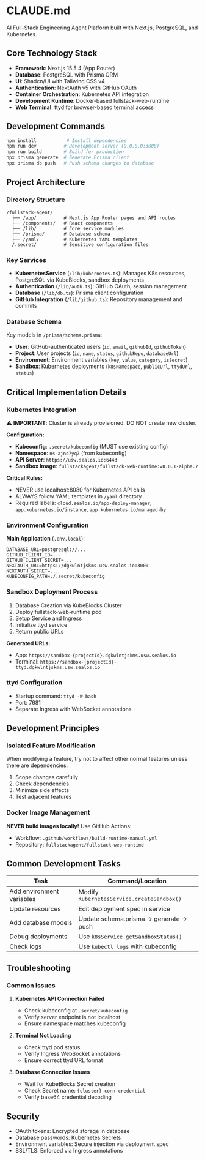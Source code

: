 # CLAUDE.md

AI Full-Stack Engineering Agent Platform built with Next.js, PostgreSQL, and Kubernetes.

## Core Technology Stack

- **Framework**: Next.js 15.5.4 (App Router)
- **Database**: PostgreSQL with Prisma ORM
- **UI**: Shadcn/UI with Tailwind CSS v4
- **Authentication**: NextAuth v5 with GitHub OAuth
- **Container Orchestration**: Kubernetes API integration
- **Development Runtime**: Docker-based fullstack-web-runtime
- **Web Terminal**: ttyd for browser-based terminal access

## Development Commands

```bash
npm install           # Install dependencies
npm run dev          # Development server (0.0.0.0:3000)
npm run build        # Build for production
npx prisma generate  # Generate Prisma client
npx prisma db push   # Push schema changes to database
```

## Project Architecture

### Directory Structure
```
/fullstack-agent/
  ├── /app/          # Next.js App Router pages and API routes
  ├── /components/   # React components
  ├── /lib/          # Core service modules
  ├── /prisma/       # Database schema
  ├── /yaml/         # Kubernetes YAML templates
  /.secret/          # Sensitive configuration files
```

### Key Services
- **KubernetesService** (`/lib/kubernetes.ts`): Manages K8s resources, PostgreSQL via KubeBlocks, sandbox deployments
- **Authentication** (`/lib/auth.ts`): GitHub OAuth, session management
- **Database** (`/lib/db.ts`): Prisma client configuration
- **GitHub Integration** (`/lib/github.ts`): Repository management and commits

### Database Schema
Key models in `/prisma/schema.prisma`:
- **User**: GitHub-authenticated users (`id`, `email`, `githubId`, `githubToken`)
- **Project**: User projects (`id`, `name`, `status`, `githubRepo`, `databaseUrl`)
- **Environment**: Environment variables (`key`, `value`, `category`, `isSecret`)
- **Sandbox**: Kubernetes deployments (`k8sNamespace`, `publicUrl`, `ttydUrl`, `status`)

## Critical Implementation Details

### Kubernetes Integration
⚠️ **IMPORTANT**: Cluster is already provisioned. DO NOT create new cluster.

**Configuration:**
- **Kubeconfig**: `.secret/kubeconfig` (MUST use existing config)
- **Namespace**: `ns-ajno7yq7` (from kubeconfig)
- **API Server**: `https://usw.sealos.io:6443`
- **Sandbox Image**: `fullstackagent/fullstack-web-runtime:v0.0.1-alpha.7`

**Critical Rules:**
- NEVER use localhost:8080 for Kubernetes API calls
- ALWAYS follow YAML templates in `/yaml` directory
- Required labels: `cloud.sealos.io/app-deploy-manager`, `app.kubernetes.io/instance`, `app.kubernetes.io/managed-by`

### Environment Configuration
**Main Application** (`.env.local`):
```env
DATABASE_URL=postgresql://...
GITHUB_CLIENT_ID=...
GITHUB_CLIENT_SECRET=...
NEXTAUTH_URL=https://dgkwlntjskms.usw.sealos.io:3000
NEXTAUTH_SECRET=...
KUBECONFIG_PATH=./.secret/kubeconfig
```

### Sandbox Deployment Process
1. Database Creation via KubeBlocks Cluster
2. Deploy fullstack-web-runtime pod
3. Setup Service and Ingress
4. Initialize ttyd service
5. Return public URLs

**Generated URLs:**
- App: `https://sandbox-{projectId}.dgkwlntjskms.usw.sealos.io`
- Terminal: `https://sandbox-{projectId}-ttyd.dgkwlntjskms.usw.sealos.io`

### ttyd Configuration
- Startup command: `ttyd -W bash`
- Port: 7681
- Separate Ingress with WebSocket annotations

## Development Principles

### Isolated Feature Modification
When modifying a feature, try not to affect other normal features unless there are dependencies.

1. Scope changes carefully
2. Check dependencies
3. Minimize side effects
4. Test adjacent features

### Docker Image Management
**NEVER build images locally!** Use GitHub Actions:
- Workflow: `.github/workflows/build-runtime-manual.yml`
- Repository: `fullstackagent/fullstack-web-runtime`

## Common Development Tasks

| Task | Command/Location |
|------|-----------------|
| Add environment variables | Modify `KubernetesService.createSandbox()` |
| Update resources | Edit deployment spec in service |
| Add database models | Update schema.prisma → generate → push |
| Debug deployments | Use `k8sService.getSandboxStatus()` |
| Check logs | Use `kubectl logs` with kubeconfig |

## Troubleshooting

### Common Issues
1. **Kubernetes API Connection Failed**
   - Check kubeconfig at `.secret/kubeconfig`
   - Verify server endpoint is not localhost
   - Ensure namespace matches kubeconfig

2. **Terminal Not Loading**
   - Check ttyd pod status
   - Verify Ingress WebSocket annotations
   - Ensure correct ttyd URL format

3. **Database Connection Issues**
   - Wait for KubeBlocks Secret creation
   - Check Secret name: `{cluster}-conn-credential`
   - Verify base64 credential decoding

## Security
- OAuth tokens: Encrypted storage in database
- Database passwords: Kubernetes Secrets
- Environment variables: Secure injection via deployment spec
- SSL/TLS: Enforced via Ingress annotations